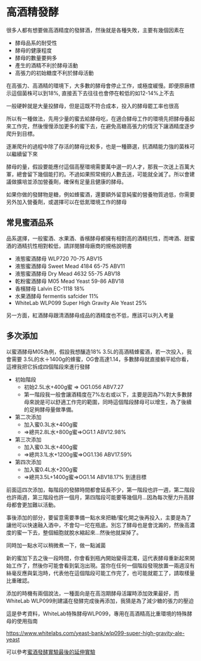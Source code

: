 # 高酒精發酵

很多人都有想要做高酒精度的發酵酒，然後就是各種失敗，主要有幾個因素在

* 酵母品系的耐受性
* 酵母的健康程度
* 酵母的數量要夠多
* 產生的酒精不利於酵母活動
* 高張力的初始糖度不利於酵母活動

在高張力、高酒精的環境下，大多數的酵母會停止工作，或極度緩慢。即便原廠標示這個菌株可以到18%, 直接丟下去往往也會停在較低的如12-14%上不去

一般硬幹就是大量投酵母，但是這既不符合成本，投入的酵母罷工率也很高

所以有一種做法，先用少量的蜜去給酵母吃，在適合酵母工作的環境先把酵母養起來工作完，然後慢慢添加更多的蜜下去，在避免高糖高張力的情況下讓酒精度逐步爬升到目標。

逐漸爬升的過程中除了存活的酵母比較多，也是一種篩選，抗酒精能力強的菌株可以繼續留下來

酵母的量，假設要能應付這個高壓環境需要萬中選一的人才，那我一次送上百萬大軍，總會留下幾個能打的。不過如果照常規的人數去送，可能就全滅了。所以會建議做擴培並添加營養劑，確保有足量且健康的酵母。

如果你做的發酵物是糖，例如蜂蜜酒，還要額外留意純蜜的營養物質過低，你需要另外加入營養劑，或選擇可以在低氮環境工作的酵母

## 常見蜜酒品系

品系選擇，一般蜜酒、水果酒、香檳酵母都擁有相對高的酒精抗性，而啤酒、甜蜜酒的酒精抗性相對較低，請詳閱酵母廠商的規格說明書

* 液態蜜酒酵母 WLP720 70-75 ABV15 
* 液態蜜酒酵母 Sweet Mead 4184 65-75 ABV11
* 液態蜜酒酵母 Dry Mead 4632 55-75 ABV18
* 乾粉蜜酒酵母 M05 Mead Yeast 59-86 ABV18
* 香檳酵母 Lalvin EC-1118 18%
* 水果酒酵母 fermentis safcider 11%
* WhiteLab WLP099 Super High Gravity Ale Yeast 25%

另一方面，紅酒酵母跟清酒酵母成品的酒精度也不低，應該可以列入考量

## 多次添加

以蜜酒酵母M05為例，假設我想釀造18% 3.5L的高酒精蜂蜜酒，若一次投入，我會需要 3.5L的水＋1400g的蜂蜜，OG會高達1.14，多數酵母就直接躺平給你看，這裡我把它拆成四個階段來進行發酵

* 初始階段
  * 初始2.5L水+400g蜜 => OG1.056 ABV7.27
  * 第一階段我一般會讓酒精度在7%左右或以下，主要是因為7%對大多數酵母來說是可以舒適工作完的範圍，同時這個階段酵母可以增生，為了後續的足夠酵母量做準備。
* 第二次添加
  * 加入蜜0.3L水+400g蜜
  * =>總共2.8L水+800g蜜=>OG1.1 ABV12.98%
* 第三次添加
  * 加入蜜0.3L水+400g蜜
  * =>總共3.1L水+1200g蜜=>OG1.136 ABV17.59%
* 第四次添加
  * 加入蜜0.4L水+200g蜜
  * =>總共3.5L+1400g蜜=>OG1.14 ABV18.17% 到達目標

前面這四次添加，每階段的發酵時間都會延長不少，第一階段也許一週，第二階段也許兩週，第三階段也許一個月，第四階段可能要等幾個月...因為每次壓力升高酵母都會更加難以活動。

事後添加的部分，要留意需要準備一點水來把糖/蜜化開之後再投入，主要是為了讓他可以快速融入酒中，不會勾一坨在瓶底。別忘了酵母也是會沈澱的，然後高濃度的蜜一下去，整個細胞就脫水縮起來...然後他就屎掉了。

同時加一點水可以稍微煮一下，做一點滅菌

新的蜜加下去之後一段時間，你會看到瓶內開始變得混濁，這代表酵母重新起來開始工作了，然後你可能會看到氣泡出現。當你在任何一個階段發現放置一兩週沒有絲毫反應與氣泡時，代表他在這個階段可能工作完了，也可能就罷工了，請取樣量比重確認。

添加的時機有兩個說法，一種面向是在高泡期酵母活躍時添加效果最好，而WhiteLab WLP099則建議在發酵完成後再添加，我猜是為了減少糖的張力的壓迫

這是參考資料，WhiteLab特殊酵母WLP099，專用在高酒精高比重環境的特殊酵母的使用指南

<https://www.whitelabs.com/yeast-bank/wlp099-super-high-gravity-ale-yeast>

可以參考[蜜酒發酵實驗最後的延伸實驗](mead.md)